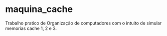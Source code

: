 # maquina_cache
Trabalho pratico de Organização de computadores com o intuito de simular memorias cache 1, 2 e 3.
